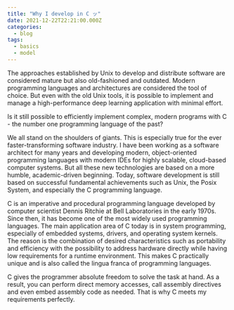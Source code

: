 ```yaml
---
title: "Why I develop in C ッ"
date: 2021-12-22T22:21:00.000Z
categories:
  - blog
tags:
  - basics
  - model
---
```


The approaches established by Unix to develop and distribute software are considered mature but also old-fashioned and outdated. Modern programming languages and architectures are considered the tool of choice. But even with the old Unix tools, it is possible to implement and manage a high-performance deep learning application with minimal effort.

<!-- more -->

Is it still possible to efficiently implement complex, modern programs with C - the number one programming language of the past?

We all stand on the shoulders of giants. This is especially true for the ever faster-transforming software industry. I have been working as a software architect for many years and developing modern, object-oriented programming languages with modern IDEs for highly scalable, cloud-based computer systems. But all these new technologies are based on a more humble, academic-driven beginning. Today, software development is still based on successful fundamental achievements such as Unix, the Posix System, and especially the C programming language.

C is an imperative and procedural programming language developed by computer scientist Dennis Ritchie at Bell Laboratories in the early 1970s. Since then, it has become one of the most widely used programming languages. The main application area of C today is in system programming, especially of embedded systems, drivers, and operating system kernels. The reason is the combination of desired characteristics such as portability and efficiency with the possibility to address hardware directly while having low requirements for a runtime environment. This makes C practically unique and is also called the lingua franca of programming languages.

C gives the programmer absolute freedom to solve the task at hand. As a result, you can perform direct memory accesses, call assembly directives and even embed assembly code as needed. That is why C meets my requirements perfectly.

